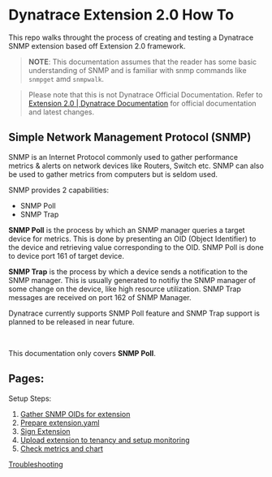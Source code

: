 # Dynatrace Extension 2.0 How To

This repo walks throught the process of creating and testing a Dynatrace SNMP extension based off Extension 2.0 framework.

> **NOTE**: This documentation assumes that the reader has some basic understanding of SNMP and is familiar with snmp commands like `snmpget` amd `snmpwalk`. 

> Please note that this is not Dynatrace Official Documentation. Refer to [Extension 2.0 | Dynatrace Documentation](https://www.dynatrace.com/support/help/extend-dynatrace/extensions20/) for official documentation and latest changes. 

## Simple Network Management Protocol (SNMP)

SNMP is an Internet Protocol commonly used to gather performance metrics & alerts on network devices like Routers, Switch etc. SNMP can also be used to gather metrics from computers but is seldom used.

SNMP provides 2 capabilities:
-  SNMP Poll
-  SNMP Trap

**SNMP Poll** is the process by which an SNMP manager queries a target device for metrics. This is done by presenting an OID (Object Identifier) to the device and retrieving value corresponding to the OID. SNMP Poll is done to device port 161 of target device.

**SNMP Trap** is the process by which a device sends a notification to the SNMP manager. This is usually generated to notifiy the SNMP manager of some change on the device, like high resource utilization. SNMP Trap messages are received on port 162 of SNMP Manager.

Dynatrace currently supports SNMP Poll feature and SNMP Trap support is planned to be released in near future. 

<br/>

This documentation only covers **SNMP Poll**. 


## Pages:

Setup Steps:
1. [Gather SNMP OIDs for extension](1_Gather_SNMP_OIDs.md)
2. [Prepare extension.yaml](2_Prepare_extension_file.md)
3. [Sign Extension](3_Sign_extension.md)
4. [Upload extension to tenancy and setup monitoring](4_Upload_and_setup_monitoring.md)
5. [Check metrics and chart](5_Check_metrics_and_chart.md)

[Troubleshooting](6_Troubleshooting.md)